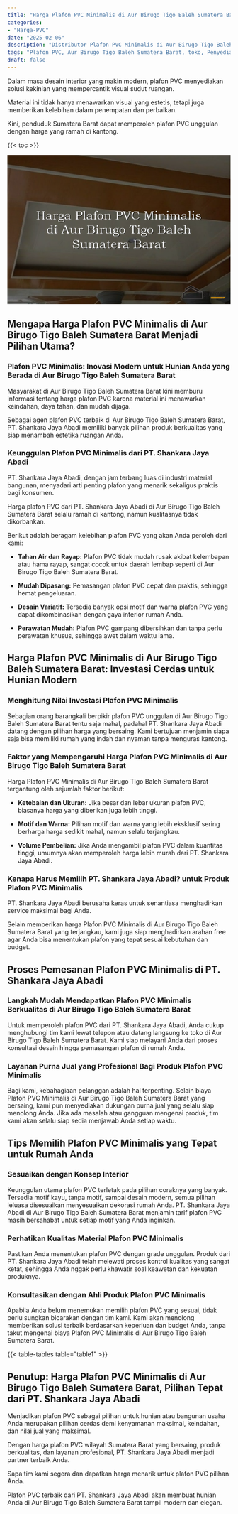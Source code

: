 ```yaml
---
title: "Harga Plafon PVC Minimalis di Aur Birugo Tigo Baleh Sumatera Barat"
categories: 
- "Harga-PVC"
date: "2025-02-06"
description: "Distributor Plafon PVC Minimalis di Aur Birugo Tigo Baleh Sumatera Barat untuk hunian, office, dan gerai. Produk unggulan, beragam motif, pilihan warna modern, dengan layanan instalasi ditangani oleh tenaga ahli profesional dan kepastian resmi!|Jasa penjualan Plafon PVC Minimalis di Aur Birugo Tigo Baleh Sumatera Barat bagi kebutuhan hunian, office, maupun toko, dengan material terbaik dan pemasangan oleh teknisi ahli dan kepastian resmi.|Alternatif Plafon PVC Minimalis di Aur Birugo Tigo Baleh Sumatera Barat yang andal untuk tempat tinggal, kantor, dan gerai, bersama material unggulan dan instalasi oleh teknisi berpengalaman dan jaminan resmi.|Penyediaan Plafon PVC Minimalis di Aur Birugo Tigo Baleh Sumatera Barat untuk hunian, office, dan gerai, beserta produk unggulan dan penempatan oleh tenaga ahli profesional, dilengkapi beserta kepastian resmi.}"
tags: "Plafon PVC, Aur Birugo Tigo Baleh Sumatera Barat, toko, Penyedia, distributor"
draft: false
---
```


Dalam masa desain interior yang makin modern, plafon PVC menyediakan solusi kekinian yang mempercantik visual sudut ruangan.

Material ini tidak hanya menawarkan visual yang estetis, tetapi juga memberikan kelebihan dalam penempatan dan perbaikan.

Kini, penduduk Sumatera Barat dapat memperoleh plafon PVC unggulan dengan harga yang ramah di kantong.

{{< toc >}}

![Harga Plafon PVC Minimalis di Aur Birugo Tigo Baleh Sumatera Barat](/images/Harga-PVC/Harga-Plafon-PVC-Minimalis-di-Aur-Birugo-Tigo-Baleh-Sumatera-Barat.png)


## Mengapa Harga Plafon PVC Minimalis di Aur Birugo Tigo Baleh Sumatera Barat Menjadi Pilihan Utama?

### Plafon PVC Minimalis: Inovasi Modern untuk Hunian Anda yang Berada di Aur Birugo Tigo Baleh Sumatera Barat

Masyarakat di Aur Birugo Tigo Baleh Sumatera Barat kini memburu informasi tentang harga plafon PVC karena material ini menawarkan keindahan, daya tahan, dan mudah dijaga.

Sebagai agen plafon PVC terbaik di Aur Birugo Tigo Baleh Sumatera Barat, PT. Shankara Jaya Abadi memiliki banyak pilihan produk berkualitas yang siap menambah estetika ruangan Anda.

### Keunggulan Plafon PVC Minimalis dari PT. Shankara Jaya Abadi

PT. Shankara Jaya Abadi, dengan jam terbang luas di industri material bangunan, menyadari arti penting plafon yang menarik sekaligus praktis bagi konsumen.

Harga plafon PVC dari PT. Shankara Jaya Abadi di Aur Birugo Tigo Baleh Sumatera Barat selalu ramah di kantong, namun kualitasnya tidak dikorbankan.

Berikut adalah beragam kelebihan plafon PVC yang akan Anda peroleh dari kami:

- **Tahan Air dan Rayap:** Plafon PVC tidak mudah rusak akibat kelembapan atau hama rayap, sangat cocok untuk daerah lembap seperti di Aur Birugo Tigo Baleh Sumatera Barat.

- **Mudah Dipasang:** Pemasangan plafon PVC cepat dan praktis, sehingga hemat pengeluaran.

- **Desain Variatif:** Tersedia banyak opsi motif dan warna plafon PVC yang dapat dikombinasikan dengan gaya interior rumah Anda.

- **Perawatan Mudah:** Plafon PVC gampang dibersihkan dan tanpa perlu perawatan khusus, sehingga awet dalam waktu lama.

## Harga Plafon PVC Minimalis di Aur Birugo Tigo Baleh Sumatera Barat: Investasi Cerdas untuk Hunian Modern

### Menghitung Nilai Investasi Plafon PVC Minimalis

Sebagian orang barangkali berpikir plafon PVC unggulan di Aur Birugo Tigo Baleh Sumatera Barat tentu saja mahal, padahal PT. Shankara Jaya Abadi datang dengan pilihan harga yang bersaing. Kami bertujuan menjamin siapa saja bisa memiliki rumah yang indah dan nyaman tanpa menguras kantong.

### Faktor yang Mempengaruhi Harga Plafon PVC Minimalis di Aur Birugo Tigo Baleh Sumatera Barat

Harga Plafon PVC Minimalis di Aur Birugo Tigo Baleh Sumatera Barat tergantung oleh sejumlah faktor berikut:

- **Ketebalan dan Ukuran:** Jika besar dan lebar ukuran plafon PVC, biasanya harga yang diberikan juga lebih tinggi.

- **Motif dan Warna:** Pilihan motif dan warna yang lebih eksklusif sering berharga harga sedikit mahal, namun selalu terjangkau.

- **Volume Pembelian:** Jika Anda mengambil plafon PVC dalam kuantitas tinggi, umumnya akan memperoleh harga lebih murah dari PT. Shankara Jaya Abadi.

### Kenapa Harus Memilih PT. Shankara Jaya Abadi? untuk Produk Plafon PVC Minimalis

PT. Shankara Jaya Abadi berusaha keras untuk senantiasa menghadirkan service maksimal bagi Anda.

Selain memberikan harga Plafon PVC Minimalis di Aur Birugo Tigo Baleh Sumatera Barat yang terjangkau, kami juga siap menghadirkan arahan free agar Anda bisa menentukan plafon yang tepat sesuai kebutuhan dan budget.

## Proses Pemesanan Plafon PVC Minimalis di PT. Shankara Jaya Abadi

### Langkah Mudah Mendapatkan Plafon PVC Minimalis Berkualitas di Aur Birugo Tigo Baleh Sumatera Barat

Untuk memperoleh plafon PVC dari PT. Shankara Jaya Abadi, Anda cukup menghubungi tim kami lewat telepon atau datang langsung ke toko di Aur Birugo Tigo Baleh Sumatera Barat. Kami siap melayani Anda dari proses konsultasi desain hingga pemasangan plafon di rumah Anda.

### Layanan Purna Jual yang Profesional Bagi Produk Plafon PVC Minimalis

Bagi kami, kebahagiaan pelanggan adalah hal terpenting. Selain biaya Plafon PVC Minimalis di Aur Birugo Tigo Baleh Sumatera Barat yang bersaing, kami pun menyediakan dukungan purna jual yang selalu siap menolong Anda. Jika ada masalah atau gangguan mengenai produk, tim kami akan selalu siap sedia menjawab Anda setiap waktu.

## Tips Memilih Plafon PVC Minimalis yang Tepat untuk Rumah Anda

### Sesuaikan dengan Konsep Interior

Keunggulan utama plafon PVC terletak pada pilihan coraknya yang banyak. Tersedia motif kayu, tanpa motif, sampai desain modern, semua pilihan leluasa disesuaikan menyesuaikan dekorasi rumah Anda. PT. Shankara Jaya Abadi di Aur Birugo Tigo Baleh Sumatera Barat menjamin tarif plafon PVC masih bersahabat untuk setiap motif yang Anda inginkan.

### Perhatikan Kualitas Material Plafon PVC Minimalis

Pastikan Anda menentukan plafon PVC dengan grade unggulan. Produk dari PT. Shankara Jaya Abadi telah melewati proses kontrol kualitas yang sangat ketat, sehingga Anda nggak perlu khawatir soal keawetan dan kekuatan produknya.

### Konsultasikan dengan Ahli Produk Plafon PVC Minimalis

Apabila Anda belum menemukan memilih plafon PVC yang sesuai, tidak perlu sungkan bicarakan dengan tim kami. Kami akan menolong memberikan solusi terbaik berdasarkan keperluan dan budget Anda, tanpa takut mengenai biaya Plafon PVC Minimalis di Aur Birugo Tigo Baleh Sumatera Barat.

{{< table-tables table="table1" >}}

## Penutup: Harga Plafon PVC Minimalis di Aur Birugo Tigo Baleh Sumatera Barat, Pilihan Tepat dari PT. Shankara Jaya Abadi

Menjadikan plafon PVC sebagai pilihan untuk hunian atau bangunan usaha Anda merupakan pilihan cerdas demi kenyamanan maksimal, keindahan, dan nilai jual yang maksimal.

Dengan harga plafon PVC wilayah Sumatera Barat yang bersaing, produk berkualitas, dan layanan profesional, PT. Shankara Jaya Abadi menjadi partner terbaik Anda.

Sapa tim kami segera dan dapatkan harga menarik untuk plafon PVC pilihan Anda.

Plafon PVC terbaik dari PT. Shankara Jaya Abadi akan membuat hunian Anda di Aur Birugo Tigo Baleh Sumatera Barat tampil modern dan elegan.
